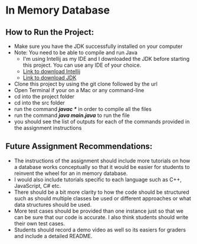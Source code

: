 # In Memory Database
## How to Run the Project:
  - Make sure you have the JDK successfully installed on your computer
  - Note: You need to be able to compile and run Java
      - I'm using Intellij as my IDE and I downloaded the JDK before starting this project. You can use any IDE of your choice.
      - <a href="https://www.jetbrains.com/idea/download/?section=mac">Link to download Intellij</a>
      - <a href="https://www.oracle.com/java/technologies/downloads/#jdk21-mac">Link to download JDK</a>
  - Clone this project by using the git clone followed by the url
  - Open Terminal if your on a Mac or any command-line
  - cd into the project folder
  - cd into the src folder
  - run the command ___javac *___ in order to compile all the files
  - run the command ***java main.java*** to run the file
  - you should see the list of outputs for each of the commands provided in the assignment instructions
    
## Future Assignment Recommendations:
 - The instructions of the assignment should include more tutorials on how a database works conceptually so that it would be easier for students to reinvent the wheel for an in memory database.
 - I would also include tutorials specific to each language such as C++, JavaScript, C# etc.
 - There should be a bit more clarity to how the code should be structured such as should multiple classes be used or different approaches or what data structures should be used.
 - More test cases should be provided than one instance just so that we can be sure that our code is accurate. I also think students should write their own test cases.
 - Students should record a demo video as well so its easiers for graders and include a detailed README.
